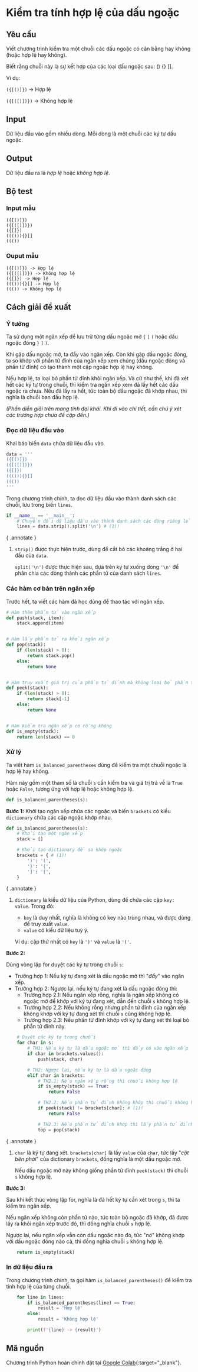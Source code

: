 # Kiểm tra tính hợp lệ của dấu ngoặc

## Yêu cầu

Viết chương trình kiểm tra một chuỗi các dấu ngoặc có cân bằng hay không (hoặc hợp lệ hay không).

Biết rằng chuỗi này là sự kết hợp của các loại dấu ngoặc sau: () {} [].

Ví dụ:

`({[()]})` → Hợp lệ

`({[([)])})` → Không hợp lệ

## Input

Dữ liệu đầu vào gồm nhiều dòng. Mỗi dòng là một chuỗi các ký tự dấu ngoặc.

## Output

Dữ liệu đầu ra là *hợp lệ* hoặc *không hợp lệ*.

## Bộ test

### Input mẫu

```pycon
({[()]})
({[([)])})
({[]})
((())){}[]
((())
```

### Ouput mẫu

```pycon
({[()]}) -> Hợp lệ
({[([)])}) -> Không hợp lệ
({[]}) -> Hợp lệ
((())){}[] -> Hợp lệ
((()) -> Không hợp lệ
```

## Cách giải đề xuất

### Ý tưởng

Ta sử dụng một ngăn xếp để lưu trữ từng dấu ngoặc mở `{` `[` `(` hoặc dấu ngoặc đóng `}` `]` `)`.

Khi gặp dấu ngoặc mở, ta đẩy vào ngăn xếp. Còn khi gặp dấu ngoặc đóng, ta so khớp với phần tử đỉnh của ngăn xếp xem chúng (dấu ngoặc đóng và phần tử đỉnh) có tạo thành một cặp ngoặc hợp lệ hay không.

Nếu hợp lệ, ta loại bỏ phần tử đỉnh khỏi ngăn xếp. Và cứ như thế, khi đã xét hết các ký tự trong chuỗi, thì kiểm tra ngăn xếp xem đã lấy hết các dấu ngoặc ra chưa. Nếu đã lấy ra hết, tức toàn bộ dấu ngoặc đã khớp nhau, thì nghĩa là chuỗi ban đầu hợp lệ. 

*(Phần diễn giải trên mang tính đại khái. Khi đi vào chi tiết, cần chú ý xét các trường hợp chưa đề cập đến.)*


### Đọc dữ liệu đầu vào

Khai báo biến `data` chứa dữ liệu đầu vào.

```py linenums="1"
data = '''
({[()]})
({[([)])})
({[]})
((())){}[]
((())
'''
```

Trong chương trình chính, ta đọc dữ liệu đầu vào thành danh sách các chuỗi, lưu trong biến `lines`.

```py linenums="73"
if __name__ == '__main__':
    # Chuyển đổi dữ liệu đầu vào thành danh sách các dòng riêng lẻ
    lines = data.strip().split('\n') # (1)!
```
{ .annotate }

1.  `strip()` được thực hiện trước, dùng để cắt bỏ các khoảng trắng ở hai đầu của `data`.

    `split('\n')` được thực hiện sau, dựa trên ký tự xuống dòng `'\n'` để phân chia các dòng  thành các phần tử của danh sách `lines`.

### Các hàm cơ bản trên ngăn xếp

Trước hết, ta viết các hàm đã học dùng để thao tác với ngăn xếp.

```py linenums="10"
# Hàm thêm phần tử vào ngăn xếp
def push(stack, item):
    stack.append(item)


# Hàm lấy phần tử ra khỏi ngăn xếp
def pop(stack):
    if (len(stack) > 0):
        return stack.pop()
    else:
        return None


# Hàm truy xuất giá trị của phần tử đỉnh mà không loại bỏ phần tử này
def peek(stack):
    if (len(stack) > 0):
        return stack[-1]
    else:
        return None


# Hàm kiểm tra ngăn xếp có rỗng không
def is_empty(stack):
    return len(stack) == 0
```

### Xử lý

Ta viết hàm `is_balanced_parentheses` dùng để kiểm tra một chuỗi ngoặc là hợp lệ hay không.

Hàm này gồm một tham số là chuỗi `s` cần kiểm tra và giá trị trả về là `True` hoặc `False`, tương ứng với hợp lệ hoặc không hợp lệ.

```py linenums="36"
def is_balanced_parentheses(s):
```

**Bước 1:** Khởi tạo ngăn xếp chứa các ngoặc và biến `brackets` có kiểu `dictionary` chứa các cặp ngoặc khớp nhau.

```py linenums="36"
def is_balanced_parentheses(s):
    # Khởi tạo một ngăn xếp
    stack = []

    # Khởi tạo dictionary để so khớp ngoặc
    brackets = { # (1)!
        ')': '(',
        '}': '{',
        ']': '[',
    }
```
{ .annotate }

1.  `dictionary` là kiểu dữ liệu của Python, dùng để chứa các cặp `key: value`. Trong đó:

    - `key` là duy nhất, nghĩa là không có key nào trùng nhau, và được dùng để truy xuất `value`.
    - `value` có kiểu dữ liệu tuỳ ý.

    Ví dụ: cặp thứ nhất có `key` là `')'` và `value` là `'('`.

**Bước 2:** 

Dùng vòng lặp for duyệt các ký tự trong chuỗi `s`:

- Trường hợp 1: Nếu ký tự đang xét là dấu ngoặc mở thì "*đẩy*" vào ngăn xếp.
- Trường hợp 2: Ngược lại, nếu ký tự đang xét là dấu ngoặc đóng thì:
    - Trường hợp 2.1: Nếu ngăn xếp rỗng, nghĩa là ngăn xếp không có ngoặc mở để khớp với ký tự đang xét, dẫn đến chuỗi `s` không hợp lệ.
    - Trường hợp 2.2: Nếu không rỗng nhưng phần tử đỉnh của ngăn xếp không khớp với ký tự đang xét thì chuỗi `s` cũng không hợp lệ.
    - Trường hợp 2.3: Nếu phần tử đỉnh khớp với ký tự đang xét thì loại bỏ phần tử đỉnh này.

```py linenums="47"
    # Duyệt các ký tự trong chuỗi
    for char in s:
        # TH1: Nếu ký tự là dấu ngoặc mở thì đẩy nó vào ngăn xếp
        if char in brackets.values():
            push(stack, char)

        # TH2: Ngược lại, nếu ký tự là dấu ngoặc đóng
        elif char in brackets:
            # TH2.1: Nếu ngăn xếp rỗng thì chuỗi không hợp lệ
            if is_empty(stack) == True:
                return False

            # TH2.2: Nếu phần tử đỉnh không khớp thì chuỗi không hợp lệ
            if peek(stack) != brackets[char]: # (1)!
                return False

            # TH2.3: Nếu phần tử đỉnh khớp thì lấy phần tử đỉnh ra khỏi ngăn xếp
            top = pop(stack)
```
{ .annotate }

1.  `char` là ký tự đang xét. `brackets[char]` là lấy `value` của `char`, tức lấy "*cột bên phải*" của dictionary `brackets`, đồng nghĩa là một dấu ngoặc mở.

    Nếu dấu ngoặc mở này không giống phần tử đỉnh `peek(stack)` thì chuỗi `s` không hợp lệ.

**Bước 3:**

Sau khi kết thúc vòng lặp for, nghĩa là đã hết ký tự cần xét trong `s`, thì ta kiểm tra ngăn xếp.

Nếu ngăn xếp không còn phần tử nào, tức toàn bộ ngoặc đã khớp, đã được lấy ra khỏi ngăn xếp trước đó, thì đồng nghĩa chuỗi `s` hợp lệ.

Ngược lại, nếu ngăn xếp vẫn còn dấu ngoặc nào đó, tức "*nó*" không khớp với dấu ngoặc đóng nào cả, thì đồng nghĩa chuỗi `s` không hợp lệ.

```py linenums="69"
    return is_empty(stack)
```

### In dữ liệu đầu ra

Trong chương trình chính, ta gọi hàm `is_balanced_parentheses()` để kiểm tra tính hợp lệ của từng chuỗi.

```py linenums="79"
    for line in lines:
        if is_balanced_parentheses(line) == True:
            result = 'Hợp lệ'
        else:
            result = 'Không hợp lệ'

        print(f'{line} -> {result}')
```

## Mã nguồn

Chương trình Python hoàn chỉnh đặt tại [Google Colab](https://colab.research.google.com/drive/1Xt7WrNh0uClkZ13p0Yvc81MLUJmZZcWP?usp=sharing){:target="_blank"}.
